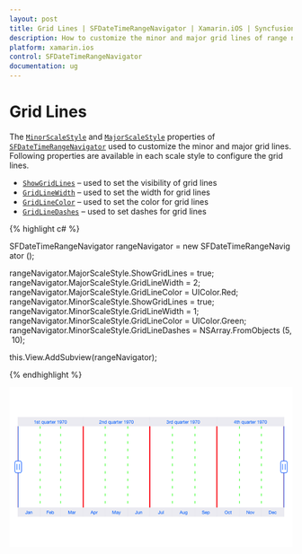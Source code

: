 ```yaml
---
layout: post
title: Grid Lines | SFDateTimeRangeNavigator | Xamarin.iOS | Syncfusion
description: How to customize the minor and major grid lines of range navigator
platform: xamarin.ios
control: SFDateTimeRangeNavigator
documentation: ug
---
```


# Grid Lines

The [`MinorScaleStyle`](https://help.syncfusion.com/cr/xamarin-ios/Syncfusion.SfChart.iOS.SFDateTimeRangeNavigator.html#Syncfusion_SfChart_iOS_SFDateTimeRangeNavigator_MinorScaleStyle) and [`MajorScaleStyle`](https://help.syncfusion.com/cr/xamarin-ios/Syncfusion.SfChart.iOS.SFDateTimeRangeNavigator.html#Syncfusion_SfChart_iOS_SFDateTimeRangeNavigator_MajorScaleStyle) properties of [`SFDateTimeRangeNavigator`](https://help.syncfusion.com/cr/xamarin-ios/Syncfusion.SfChart.iOS.SFDateTimeRangeNavigator.html) used to customize the minor and major grid lines. Following properties are available in each scale style to configure the grid lines.

* [`ShowGridLines`](https://help.syncfusion.com/cr/xamarin-ios/Syncfusion.SfChart.iOS.SFRangeNavigatorScaleStyle.html#Syncfusion_SfChart_iOS_SFRangeNavigatorScaleStyle_ShowGridLines) – used to set the visibility of grid lines
* [`GridLineWidth`](https://help.syncfusion.com/cr/xamarin-ios/Syncfusion.SfChart.iOS.SFRangeNavigatorScaleStyle.html#Syncfusion_SfChart_iOS_SFRangeNavigatorScaleStyle_GridLineWidth) – used to set the width for grid lines
* [`GridLineColor`](https://help.syncfusion.com/cr/xamarin-ios/Syncfusion.SfChart.iOS.SFRangeNavigatorScaleStyle.html#Syncfusion_SfChart_iOS_SFRangeNavigatorScaleStyle_GridLineColor) – used to set the color for grid lines
* [`GridLineDashes`](https://help.syncfusion.com/cr/xamarin-ios/Syncfusion.SfChart.iOS.SFRangeNavigatorScaleStyle.html#Syncfusion_SfChart_iOS_SFRangeNavigatorScaleStyle_GridLineDashes) – used to set dashes for grid lines

{% highlight c# %}

SFDateTimeRangeNavigator rangeNavigator = new SFDateTimeRangeNavigator ();

rangeNavigator.MajorScaleStyle.ShowGridLines = true;
rangeNavigator.MajorScaleStyle.GridLineWidth = 2;
rangeNavigator.MajorScaleStyle.GridLineColor = UIColor.Red;
        
rangeNavigator.MinorScaleStyle.ShowGridLines = true;
rangeNavigator.MinorScaleStyle.GridLineWidth = 1;
rangeNavigator.MinorScaleStyle.GridLineColor = UIColor.Green;
rangeNavigator.MinorScaleStyle.GridLineDashes = NSArray.FromObjects (5, 10);

this.View.AddSubview(rangeNavigator);

{% endhighlight %}

![]( GridLines_images/GridLines.png)
